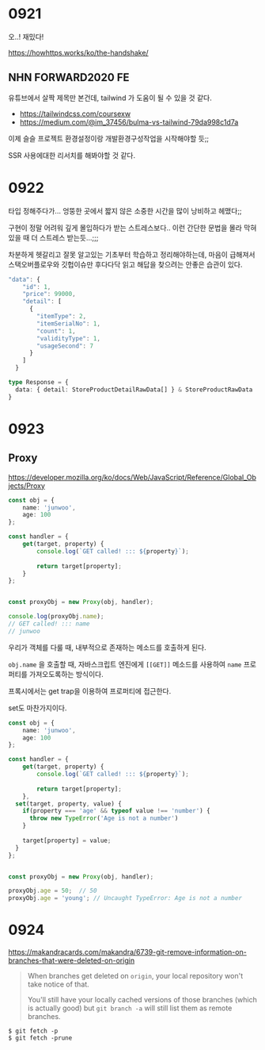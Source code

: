 # 0921

오..! 재밌다!

https://howhttps.works/ko/the-handshake/





## NHN FORWARD2020 FE

유튜브에서 살짝 제목만 본건데, tailwind 가 도움이 될 수 있을 것 같다.

- https://tailwindcss.com/coursexw
- https://medium.com/@im_37456/bulma-vs-tailwind-79da998c1d7a

이제 슬슬 프로젝트 환경설정이랑 개발환경구성작업을 시작해야할 듯;;

SSR 사용에대한 리서치를 해봐야할 것 같다.



# 0922

타입 정해주다가... 엉뚱한 곳에서 짧지 않은 소중한 시간을 많이 낭비하고 헤맸다;;

구현이 정말 어려워 깊게 몰입하다가 받는 스트레스보다.. 이런 간단한 문법을 몰라 막혀있을 때 더 스트레스 받는듯...;;;

차분하게 헷갈리고 잘못 알고있는 기초부터 학습하고 정리해야하는데, 마음이 급해져서 스택오버플로우와 깃헙이슈만 후다다닥 읽고 해답을 찾으려는 안좋은 습관이 있다.



```typescript
"data": {
    "id": 1,
    "price": 99000,
    "detail": [
      {
        "itemType": 2,
        "itemSerialNo": 1,
        "count": 1,
        "validityType": 1,
        "usageSecond": 7
      }
    ]
  }
```



```typescript
type Response = {
  data: { detail: StoreProductDetailRawData[] } & StoreProductRawData
}
```





# 0923

## Proxy

https://developer.mozilla.org/ko/docs/Web/JavaScript/Reference/Global_Objects/Proxy

```typescript
const obj = {
	name: 'junwoo',
	age: 100
};

const handler = {
	get(target, property) {
		console.log(`GET called! ::: ${property}`);
		
		return target[property];
	}
};


const proxyObj = new Proxy(obj, handler);

console.log(proxyObj.name);
// GET called! ::: name
// junwoo
```

우리가 객체를 다룰 때, 내부적으로 존재하는 메소드를 호출하게 된다.

`obj.name` 을 호출할 때, 자바스크립트 엔진에게 `[[GET]]` 메소드를 사용하여 `name` 프로퍼티를 가져오도록하는 방식이다.

프록시에서는 get trap을 이용하여 프로퍼티에 접근한다.

set도 마찬가지이다.

```typescript
const obj = {
	name: 'junwoo',
	age: 100
};

const handler = {
	get(target, property) {
		console.log(`GET called! ::: ${property}`);
		
		return target[property];
	},
  set(target, property, value) {
    if(property === 'age' && typeof value !== 'number') {
      throw new TypeError('Age is not a number')
    }
    
    target[property] = value;
  }
};


const proxyObj = new Proxy(obj, handler);

proxyObj.age = 50;	// 50
proxyObj.age = 'young';	// Uncaught TypeError: Age is not a number
```



# 0924

https://makandracards.com/makandra/6739-git-remove-information-on-branches-that-were-deleted-on-origin

> When branches get deleted on `origin`, your local repository won't take notice of that.
>
> You'll still have your locally cached versions of those branches (which is actually good) but `git branch -a` will still list them as remote branches.



```
$ git fetch -p
$ git fetch -prune
```

